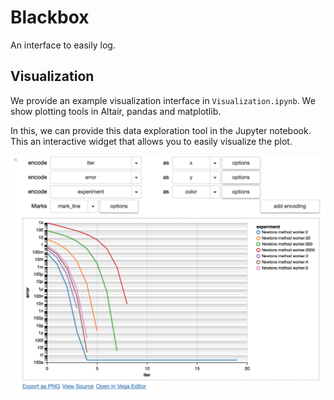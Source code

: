 # Blackbox

An interface to easily log.

## Visualization
We provide an example visualization interface in `Visualization.ipynb`. We show
plotting tools in Altair, pandas and matplotlib.

In this, we can provide this data exploration tool in the Jupyter notebook.
This an interactive widget that allows you to easily visualize the plot.

![](docs/interactive_visualization.png)
